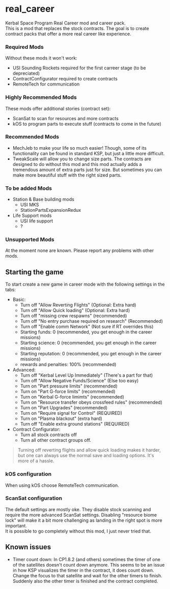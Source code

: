 # real_career
Kerbal Space Program Real Career mod and career pack.  
This is a mod that replaces the stock contracts. 
The goal is to create contract packs that offer a more real career like experience.

### Required Mods

Without these mods it won't work:

- USI Sounding Rockets required for the first carreer stage (to be depreciated)
- ContractConfigurator required to create contracts
- RemoteTech for communication

### Highly Recommended Mods

These mods offer additional stories (contract set):

- ScanSat to scan for resources and more contracts
- kOS to program parts to execute stuff (contracts to come in the future)

### Recommended Mods

- MechJeb to make your life so much easier! Though, some of its functionality can be found in standard KSP, but just a little more difficult.
- TweakScale will allow you to change size parts. The contracts are designed to do without this mod and this mod actually adds a tremendous amount of extra parts just for size. But sometimes you can make more beautiful stuff with the right sized parts.

### To be added Mods

- Station & Base building mods
  - USI MKS
  - StationPartsExpansionRedux
- Life Support mods
  - USI life support
  - ?

### Unsupported Mods

At the moment none are known. Please report any problems with other mods.

## Starting the game

To start create a new game in career mode with the following settings in the tabs:

- Basic:
  - Turn off "Allow Reverting Flights" (Optional: Extra hard)
  - Turn off "Allow Quick loading" (Optional: Extra hard)
  - Turn off "missing crew respawns" (recommended)
  - Turn off "No entry purchase required on research" (Recommended)
  - Turn off "Enable comm Network" (Not sure if RT overrides this)
  - Starting funds: 0 (recommended, you get enough in the career missions)
  - Starting science: 0 (recommended, you get enough in the career missions)
  - Starting reputation: 0 (recommended, you get enough in the career missions)
  - rewards and penalties: 100% (recommended)
- Advanced:
  - Turn off "Kerbal Level Up Immediately" (There's a part for that)
  - Turn off "Allow Negative Funds/Science" (Else too easy)
  - Turn on "Part pressure limits" (recommended)
  - Turn on "Part G-force limits" (recommended)
  - Turn on "Kerbal G-force limimts" (recommended)
  - Turn on "Resource transfer obeys crossfeed rules" (recommended)
  - Turn on "Part Upgrades" (recommended)
  - Turn on "Require signal for Control" (REQUIRED)
  - Turn on "Plasma blackout" (extra hard)
  - Turn off "Enable extra ground stations" (REQUIRED)
- Contract Configurator:
  - Turn all stock contracts off
  - Turn all other contract groups off.
  
> Turning off reverting flights and allow quick loading makes it harder, but one can always use the normal save and loading options. It's more of a hassle.

### kOS configuration

When using kOS choose RemoteTech communication.

### ScanSat configuration

The default settings are mostly oke. They disable stock scanning and require the more advanced ScanSat settings. Disabling "resource biome lock" will make it a bit more challenging as landing in the right spot is more important.  
It is possible to go completely without this mod, I just never tried that.

## Known issues

- Timer count down:
  In CP1.8.2 (and others) sometimes the timer of one of the satellites doesn't count down anymore. This seems to be an issue in how KSP visualizes the timer in the contract, it does count down. Change the focus to that satellite and wait for the other timers to finish. Suddenly also the other timer is finished and the contract completed.